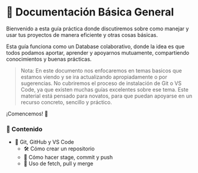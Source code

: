 # 🚀 Documentación Básica General
Bienvenido a esta guía práctica donde discutiremos sobre como manejar y usar tus proyectos de manera eficiente y otras cosas básicas.

Esta guía funciona como un Database colaborativo, donde la idea es que todos podamos aportar, aprender y apoyarnos mutuamente, compartiendo conocimientos y buenas prácticas.

> Nota:
> En este documento nos enfocaremos en temas basicos que estamos viendo y se ira actualizando apropiadamente o por sugerencias.
> No cubriremos el proceso de instalación de Git o VS Code, ya que existen muchas guías excelentes sobre ese tema.
> Este material está pensado para novatos, para que puedan apoyarse en un recurso concreto, sencillo y práctico.

¡Comencemos! 🚦

### 📄 Contenido

- 🔀 Git, GitHub y VS Code
  - 🛠️ Cómo crear un repositorio
  - 📝 Cómo hacer stage, commit y push
  - 🔄 Uso de fetch, pull y merge
